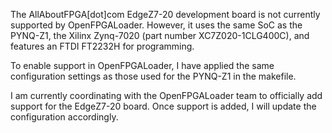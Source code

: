 The AllAboutFPGA[dot]com EdgeZ7-20 development board is not currently supported by OpenFPGALoader. 
However, it uses the same SoC as the PYNQ-Z1, the Xilinx Zynq-7020 (part number XC7Z020-1CLG400C), 
and features an FTDI FT2232H for programming. 

To enable support in OpenFPGALoader, I have applied the same configuration settings as those used 
for the PYNQ-Z1 in the makefile. 

I am currently coordinating with the OpenFPGALoader team to officially add support for the EdgeZ7-20 board. 
Once support is added, I will update the configuration accordingly.
